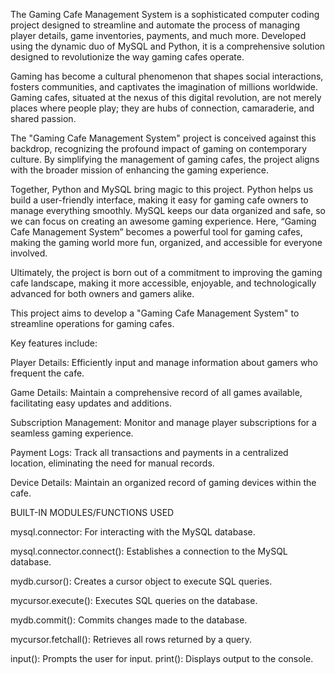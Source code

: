 The Gaming Cafe Management System is a sophisticated computer coding project designed to streamline and automate the process of managing player details, game inventories, payments, and much more. Developed using the dynamic duo of MySQL and Python, it is a comprehensive solution designed to revolutionize the way gaming cafes operate.

Gaming has become a cultural phenomenon that shapes social interactions, fosters communities, and captivates the imagination of millions worldwide. Gaming cafes, situated at the nexus of this digital revolution, are not merely places where people play; they are hubs of connection, camaraderie, and shared passion. 

The "Gaming Cafe Management System" project is conceived against this backdrop, recognizing the profound impact of gaming on contemporary culture. By simplifying the management of gaming cafes, the project aligns with the broader mission of enhancing the gaming experience.

Together, Python and MySQL bring magic to this project. Python helps us build a user-friendly interface, making it easy for gaming cafe owners to manage everything smoothly. MySQL keeps our data organized and safe, so we can focus on creating an awesome gaming experience. Here, “Gaming Cafe Management System” becomes a powerful tool for gaming cafes, making the gaming world more fun, organized, and accessible for everyone involved.

Ultimately, the project is born out of a commitment to improving the gaming cafe landscape, making it more accessible, enjoyable, and technologically advanced for both owners and gamers alike.


This project aims to develop a "Gaming Cafe Management System" to streamline operations for gaming cafes.

Key features include:

Player Details: Efficiently input and manage information about gamers who frequent the cafe.

Game Details: Maintain a comprehensive record of all games available, facilitating easy updates and additions.

Subscription Management: Monitor and manage player subscriptions for a seamless gaming experience.

Payment Logs: Track all transactions and payments in a centralized location, eliminating the need for manual records.

Device Details: Maintain an organized record of gaming devices within the cafe.


BUILT-IN MODULES/FUNCTIONS USED

mysql.connector: For interacting with the MySQL database.

mysql.connector.connect(): Establishes a connection to the MySQL database.

mydb.cursor(): Creates a cursor object to execute SQL queries.

mycursor.execute(): Executes SQL queries on the database.

mydb.commit(): Commits changes made to the database.

mycursor.fetchall(): Retrieves all rows returned by a query.

input(): Prompts the user for input.
print(): Displays output to the console.
